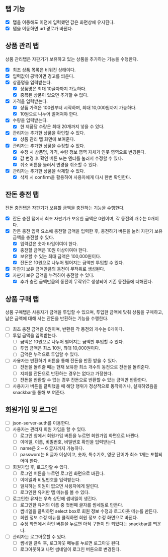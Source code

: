 ## 탭 기능

- [x] 탭을 이동해도 이전에 입력했던 값은 화면상에 유지된다.
- [x] 탭을 이동하면 url 경로가 바뀐다.

## 상품 관리 탭

상품 관리탭은 자판기가 보유하고 있는 상품을 추가하는 기능을 수행한다.

- [x] 최초 상품 목록은 비워진 상태이다.
- [x] 입력값이 공백이면 경고를 띄운다.
- [x] 상품명을 입력받는다.
  - [x] 상품명은 최대 10글자까지 가능하다.
  - [x] 중복된 상품이 있으면 추가할 수 없다.
- [x] 가격을 입력받는다.
  - [x] 상품 가격은 100원부터 시작하며, 최대 10,000원까지 가능하다.
  - [x] 10원으로 나누어 떨어져야 한다.
- [x] 수량을 입력받는다.
  - [x] 한 제품당 수량은 최대 20개까지 넣을 수 있다.
- [x] 관리자는 추가한 상품을 확인할 수 있다.
  - [x] 상품 관리 탭 화면에 보여준다.
- [x] 관리자는 추가한 상품을 수정할 수 있다.
  - [x] 수정 시 상품명, 가격, 수량 정보 영역 자체가 인풋 영역으로 변경된다.
  - [x] 값 변경 후 확인 버튼 또는 엔터를 눌러서 수정할 수 있다.
  - [x] 취소 버튼을 눌러서 변경을 취소할 수 있다.
- [x] 관리자는 추가한 상품을 삭제할 수 있다.
  - [x] 삭제 시 confirm을 활용하여 사용자에게 다시 한번 확인한다.

## 잔돈 충전 탭

잔돈 충전탭은 자판기가 보유할 금액을 충전하는 기능을 수행한다.

- [x] 잔돈 충전 탭에서 최초 자판기가 보유한 금액은 0원이며, 각 동전의 개수는 0개이다.
- [x] 잔돈 충전 입력 요소에 충전할 금액을 입력한 후, 충전하기 버튼을 눌러 자판기 보유 금액을 충전할
      수 있다.
  - [x] 입력값은 숫자 타입이여야 한다.
  - [x] 충전할 금액은 10원 이상이여야 헌다.
  - [x] 보유할 수 있는 최대 금액은 100,000원이다.
  - [x] 잔돈은 10원으로 나누어 떨어지는 금액만 투입할 수 있다.
- [x] 자판기 보유 금액만큼의 동전이 무작위로 생성된다.
- [x] 자판기 보유 금액을 누적하여 충전할 수 있다.
  - [x] 추가 충전 금액만큼의 동전이 무작위로 생성되어 기존 동전들에 더해진다.

## 상품 구매 탭

상품 구매탭은 사용자가 금액을 투입할 수 있으며, 투입한 금액에 맞춰 상품을 구매하고, 남은 금액에 대해
서는 잔돈을 반환하는 기능을 수행한다.

- [ ] 최초 충전 금액은 0원이며, 반환된 각 동전의 개수는 0개이다.
- [ ] 투입 금액을 입력받는다.
  - [ ] 금액은 10원으로 나누어 떨어지는 금액만 투입할 수 있다.
  - [ ] 투입 금액은 최소 10원, 최대 10,000원이다.
  - [ ] 금액은 누적으로 투입할 수 있다.
- [ ] 사용자는 반환하기 버튼을 통해 잔돈을 반환 받을 수 있다.
  - [ ] 잔돈을 돌려줄 때는 현재 보유한 최소 개수의 동전으로 잔돈을 돌려준다.
  - [ ] 지폐를 잔돈으로 반환하는 경우는 없다고 가정한다.
  - [ ] 잔돈을 반환할 수 없는 경우 잔돈으로 반환할 수 있는 금액만 반환한다.
- [ ] 사용자가 버튼을 클릭했을 때 해당 행위가 정상적으로 동작하거나, 실패하였음을 snackbar를 통해 보
      여준다.

## 회원가입 및 로그인

- [ ] json-server-auth를 이용한다.
- [ ] 사용자는 관리자 회원 가입을 할 수 있다.
  - [ ] 로그인 창에서 회원가입 버튼을 누르면 회원가입 화면으로 바뀐다.
  - [ ] 이메일, 이름, 비밀번호, 비밀번호 확인을 입력받는다.
  - [ ] name은 2 ~ 6 글자까지 가능하다.
  - [ ] password는 8 글자 이상이고, 숫자, 특수기호, 영문 단어가 최소 1개는 포함되어야 한다.
- [ ] 회원가입 후, 로그인할 수 있다.
  - [ ] 로그인 버튼을 누르면 로그인 화면으로 바뀐다.
  - [ ] 이메일과 비밀번호를 입력받는다.
  - [ ] 일치하는 회원이 없으면 사용자에게 알린다.
  - [ ] 로그인한 유저만 탭 메뉴를 볼 수 있다.
- [ ] 로그인한 유저는 우측 상단에 썸네일이 생긴다.
  - [ ] 로그인한 유저의 이름 중 첫번째 글자를 썸네일로 만든다.
  - [ ] 썸네일을 클릭하면 select box로 회원 정보 수정과 로그아웃 메뉴를 만든다.
  - [ ] 회원 정보 수정 메뉴를 클릭하면 회원 정보 수정 화면으로 바뀐다.
  - [ ] 수정 화면에서 확인 버튼을 누르면 아직 구현이 안 되었다는 snackbar를 띄운다.
- [ ] 관리자는 로그아웃할 수 있다.
  - [ ] 썸네일 클릭 후, 로그아웃 메뉴를 누르면 로그아웃 된다.
  - [ ] 로그아웃하고 나면 썸네일이 로그인 버튼으로 변경된다.
